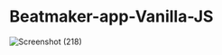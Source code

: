 # Beatmaker-app-Vanilla-JS
![Screenshot (218)](https://user-images.githubusercontent.com/55215139/96737168-8e421280-13e7-11eb-9054-de6b35084ae3.png)
